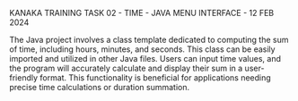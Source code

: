 KANAKA TRAINING TASK 02 - TIME - JAVA MENU INTERFACE - 12 FEB 2024

The Java project involves a class template dedicated to computing the sum of time, including hours, minutes, and seconds. This class can be easily imported and utilized in other Java files. Users can input time values, and the program will accurately calculate and display their sum in a user-friendly format. This functionality is beneficial for applications needing precise time calculations or duration summation.
